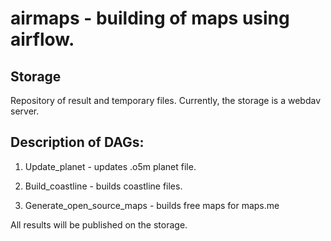 # airmaps - building of maps using airflow.

## Storage

Repository of result and temporary files.
Currently, the storage is a webdav server.

## Description of DAGs:

1. Update_planet - updates .o5m planet file.

2. Build_coastline - builds coastline files.

3. Generate_open_source_maps - builds free maps for maps.me

All results will be published on the storage.
